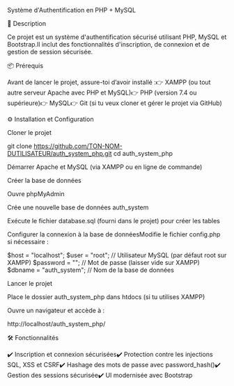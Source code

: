 Système d'Authentification en PHP + MySQL

📌 Description

Ce projet est un système d'authentification sécurisé utilisant PHP, MySQL et Bootstrap.Il inclut des fonctionnalités d'inscription, de connexion et de gestion de session sécurisée.

📦 Prérequis

Avant de lancer le projet, assure-toi d’avoir installé :👉 XAMPP (ou tout autre serveur Apache avec PHP et MySQL)👉 PHP (version 7.4 ou supérieure)👉 MySQL👉 Git (si tu veux cloner et gérer le projet via GitHub)

⚙️ Installation et Configuration

Cloner le projet

git clone https://github.com/TON-NOM-DUTILISATEUR/auth_system_php.git
cd auth_system_php

Démarrer Apache et MySQL (via XAMPP ou en ligne de commande)

Créer la base de données

Ouvre phpMyAdmin

Crée une nouvelle base de données auth_system

Exécute le fichier database.sql (fourni dans le projet) pour créer les tables

Configurer la connexion à la base de donnéesModifie le fichier config.php si nécessaire :

$host = "localhost";
$user = "root"; // Utilisateur MySQL (par défaut root sur XAMPP)
$password = ""; // Mot de passe (laisser vide sur XAMPP)
$dbname = "auth_system"; // Nom de la base de données

Lancer le projet

Place le dossier auth_system_php dans htdocs (si tu utilises XAMPP)

Ouvre un navigateur et accède à :

http://localhost/auth_system_php/

🛠️ Fonctionnalités

✔️ Inscription et connexion sécurisées✔️ Protection contre les injections SQL, XSS et CSRF✔️ Hashage des mots de passe avec password_hash()✔️ Gestion des sessions sécurisée✔️ UI modernisée avec Bootstrap